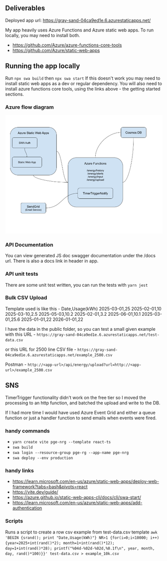 ## Deliverables

Deployed app url: https://gray-sand-04ca9ed1e.6.azurestaticapps.net/

My app heavily uses Azure Functions and Azure static web apps. To run locally, you may need to install both.

- https://github.com/Azure/azure-functions-core-tools
- https://github.com/Azure/static-web-apps

## Running the app locally
Run `npx swa build` then `npx swa start`
If this doesn't work you may need to install static web apps as a dev or regular dependency. You will also need to install azure functions core tools, using the links above - the getting started sections.

### Azure flow diagram
![Alt text](./public/pge-nrg-azure-flow.png)

### API Documentation
You can view generated JS doc swagger documentation under the /docs url.
There is also a docs link in header in app.

### API unit tests
There are some unit test written, you can run the tests with `yarn jest`

### Bulk CSV Upload
Template used is like this -
Date,Usage(kWh)
2025-03-01,25
2025-02-01,10
2025-03-10,2.5
2025-05-03,10.2
2025-02-01,3.2
2025-06-01,10.1
2025-03-01,25.6
2025-01-01,22
2026-01-01,22

I have the data in the public folder, so you can test a small given example with this URL - `https://gray-sand-04ca9ed1e.6.azurestaticapps.net/test-data.csv`

or this URL for 2500 line CSV file - `https://gray-sand-04ca9ed1e.6.azurestaticapps.net/example_2500.csv`

Postman - `http://<app-url>/api/energy/upload?url=http://<app-url>/example_2500.csv`

## SNS
TimerTrigger functionality didn't work on the free tier so I moved the processing to an http function, and batched the upload and write to the DB.

If I had more time I would have used Azure Event Grid and either a queue function or just a handler function to send emails when events were fired.


### handy commands
- `yarn create vite pge-nrg --template react-ts`
- `swa build`
- `swa login --resource-group pge-rg --app-name pge-nrg`
- `swa deploy --env production`

### handy links
- https://learn.microsoft.com/en-us/azure/static-web-apps/deploy-web-framework?tabs=bash&pivots=react
- https://vite.dev/guide/
- https://azure.github.io/static-web-apps-cli/docs/cli/swa-start/
- https://learn.microsoft.com/en-us/azure/static-web-apps/add-authentication

### Scripts
Runs a script to create a row csv example from test-data.csv template
`awk 'BEGIN {srand(); print "Date,Usage(kWh)"} NR>1 {for(i=0;i<10000; i++) {year=2025+int(rand()*2); month=1+int(rand()*12); day=1+int(rand()*28); printf("%04d-%02d-%02d,%0.1f\n", year, month, day, rand()*100)}}' test-data.csv > example_10k.csv`
